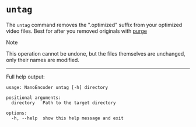 # `untag`
The `untag` command removes the ".optimized" suffix from your optimized video files. Best for after you removed originals with [purge](purge.md)

> [!note]
> This operation cannot be undone, but the files themselves are unchanged, only their names are modified.

---
Full help output:
```
usage: NanoEncoder untag [-h] directory

positional arguments:
  directory   Path to the target directory

options:
  -h, --help  show this help message and exit
```
